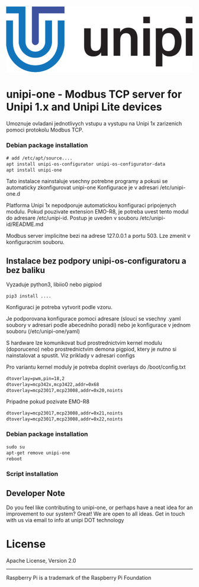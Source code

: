 ![unipi logo](https://github.com/UniPiTechnology/evok/raw/master/www/evok/js/jquery/images/unipi-logo-short-cmyk.svg?sanitize=true "UniPi logo")

# unipi-one - Modbus TCP server for Unipi 1.x and Unipi Lite devices

Umoznuje ovladani jednotlivych vstupu a vystupu na Unipi 1x zarizenich pomoci protokolu Modbus TCP.


### Debian package installation

    # add /etc/apt/source....
    apt install unipi-os-configurator unipi-os-configurator-data
    apt install unipi-one

Tato instalace nainstaluje vsechny potrebne programy a pokusi se automaticky zkonfigurovat unipi-one
Konfigurace je v adresari /etc/unipi-one.d

Platforma Unipi 1x nepodporuje automatickou konfiguraci pripojenych modulu. Pokud pouzivate extension EMO-R8,
je potreba uvest tento modul do adresare /etc/unipi-id. Postup je uveden v souboru /etc/unipi-id/README.md

Modbus server implicitne bezi na adrese 127.0.0.1 a portu 503. Lze zmenit v konfiguracnim souboru.


##  Instalace bez podpory unipi-os-configuratoru a bez baliku

Vyzaduje python3, libiio0 nebo pigpiod

    pip3 install ....

Konfiguraci je potreba vytvorit podle vzoru.

Je podporovana konfigurace pomoci adresare (slouci se vsechny .yaml soubory v adresari podle abecedniho poradi)
nebo je konfigurace v jednom souboru (/etc/unipi-one/yaml)

S hardware lze komunikovat bud prostrednictvim kernel modulu (doporuceno) nebo prostrednictvim demona pigpiod,
ktery je nutno si nainstalovat a spustit. Viz priklady v adresari configs

Pro variantu kernel moduly je potreba doplnit overlays do /boot/config.txt

    dtoverlay=pwm,pin=18,2
    dtoverlay=mcp342x,mcp3422,addr=0x68
    dtoverlay=mcp23017,mcp23008,addr=0x20,noints

Pripadne pokud pozivate EMO-R8

    dtoverlay=mcp23017,mcp23008,addr=0x21,noints
    dtoverlay=mcp23017,mcp23008,addr=0x22,noints




### Debian package installation

    sudo su
    apt-get remove unipi-one
    reboot

### Script installation

## Developer Note

Do you feel like contributing to unipi-one, or perhaps have a neat idea for an improvement to our system? Great! We are open to all ideas. Get in touch with us via email to info at unipi DOT technology

License
============
Apache License, Version 2.0

----
Raspberry Pi is a trademark of the Raspberry Pi Foundation

[api-docs.io]:https://evok-14.api-docs.io/1.11/
[github repository]:https://github.com/UniPiTechnology/unipi-one
[OpenSource image]:https://files.unipi.technology/s/public?path=%2FSoftware%2FOpen-Source%20Images
[IndieGogo]:https://www.indiegogo.com/projects/unipi-the-universal-raspberry-pi-add-on-board
[NEURON]:https://www.unipi.technology/products/unipi-neuron-3?categoryId=2
[UniPi 1.1]:https://www.unipi.technology/products/unipi-1-1-1-1-lite-19?categoryId=1
[Axon]:https://www.unipi.technology/products/unipi-axon-135?categoryId=13
[PIGPIO]:http://abyz.co.uk/rpi/pigpio/
[our forum]:http://forum.unipi.technology/
[intructions below]:https://github.com/UniPiTechnology/evok#installing-evok-for-neuron
